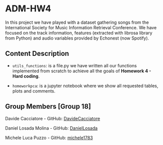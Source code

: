 # ADM-HW4
In this project we have played with a dataset gathering songs from the International Society for Music Information Retrieval Conference. We have focused on the track information, features (extracted with librosa library from Python) and audio variables provided by Echonest (now Spotify).

## Content Description

- `utils_functions`: is a file.py we have written all our functions implemented from scratch to achieve all the goals of **Homework 4 - Hard coding**.

- `homeworkpca`: is a jupyter notebook where we show all requested tables, plots and comments. 

 ## Group Members [Group 18]
 Davide Cacciatore - GitHub: [DavideCacciatore](https://github.com/DavideCacciatore)
 
 Daniel Losada Molina - GitHub: [DanielLosada](https://github.com/DanielLosada) 
 
 Michele Luca Puzzo - GitHub: [michele1783](https://github.com/michele1783) 
 

